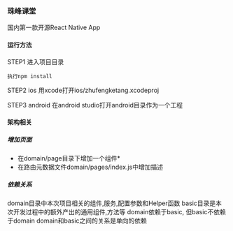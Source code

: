 ### 珠峰课堂

国内第一款开源React Native App


#### 运行方法

STEP1 进入项目目录
```
执行npm install
```
STEP2 ios
用xcode打开ios/zhufengketang.xcodeproj

STEP3 android
在android studio打开android目录作为一个工程

#### 架构相关

##### 增加页面
- 在domain/page目录下增加一个组件*
- 在路由元数据文件domain/pages/index.js中增加描述

##### 依赖关系
domain目录中本次项目相关的组件,服务,配置参数和Helper函数
basic目录是本次开发过程中的额外产出的通用组件,方法等
domain依赖于basic, 但basic不依赖于domain
domain和basic之间的关系是单向的依赖

